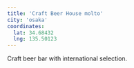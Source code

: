 ```yaml
---
title: 'Craft Beer House molto'
city: 'osaka'
coordinates:
  lat: 34.68432
  lng: 135.50123
---
```


Craft beer bar with international selection.
